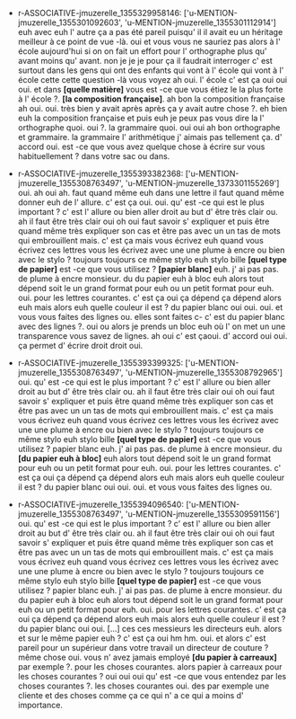  * r-ASSOCIATIVE-jmuzerelle_1355329958146: ['u-MENTION-jmuzerelle_1355301092603', 'u-MENTION-jmuzerelle_1355301112914']
	euh avec euh l' autre ça a pas été pareil puisqu' il il avait eu un héritage meilleur à ce point de vue -là.
	 oui et vous vous ne sauriez pas alors à l' école aujourd'hui si on on fait un effort pour l' orthographe plus qu' avant moins qu' avant.
	 non je je je pour ça il faudrait interroger c' est surtout dans les gens qui ont des enfants qui vont à l' école qui vont à l' école cette cette question -là vous voyez ah oui.
	 l' école c' est ça oui oui oui.
	 et dans **[quelle matière]** vous est -ce que vous étiez le la plus forte à l' école ?.
	 **[la composition française]**.
	 ah bon la composition française ah oui.
	 oui.
	 très bien y avait après après ça y avait autre chose ?.
	 eh bien euh la composition française et puis euh je peux pas vous dire la l' orthographe quoi.
	 oui ?.
	 la grammaire quoi.
	 oui oui ah bon orthographe et grammaire.
	 la grammaire l' arithmétique j' aimais pas tellement ça.
	 d' accord oui.
	 est -ce que vous avez quelque chose à écrire sur vous habituellement ? dans votre sac ou dans.
	
 * r-ASSOCIATIVE-jmuzerelle_1355393382368: ['u-MENTION-jmuzerelle_1355308763497', 'u-MENTION-jmuzerelle_1373301155269']
	oui.
	 ah oui ah.
	 faut quand même euh dans une lettre il faut quand même donner euh de l' allure.
	 c' est ça oui.
	 oui.
	 qu' est -ce qui est le plus important ? c' est l' allure ou bien aller droit au but d' être très clair ou.
	 ah il faut être très clair oui oh oui faut savoir s' expliquer et puis être quand même très expliquer son cas et être pas avec un un tas de mots qui embrouillent mais.
	 c' est ça mais vous écrivez euh quand vous écrivez ces lettres vous les écrivez avec une une plume à encre ou bien avec le stylo ? toujours toujours ce même stylo euh stylo bille **[quel type de papier]** est -ce que vous utilisez ? **[papier blanc]** euh.
	 j' ai pas pas.
	 de plume à encre monsieur.
	 du du papier euh à bloc euh alors tout dépend soit le un grand format pour euh ou un petit format pour euh.
	 oui.
	 pour les lettres courantes.
	 c' est ça oui ça dépend ça dépend alors euh mais alors euh quelle couleur il est ? du papier blanc oui oui.
	 oui.
	 et vous vous faites des lignes ou.
	 elles sont faites c- c' est du papier blanc avec des lignes ?.
	 oui ou alors je prends un bloc euh où l' on met un une transparence vous savez de lignes.
	 ah oui c' est çaoui.
	 d' accord oui oui.
	 ça permet d' écrire droit droit oui.
	
 * r-ASSOCIATIVE-jmuzerelle_1355393399325: ['u-MENTION-jmuzerelle_1355308763497', 'u-MENTION-jmuzerelle_1355308792965']
	oui.
	 qu' est -ce qui est le plus important ? c' est l' allure ou bien aller droit au but d' être très clair ou.
	 ah il faut être très clair oui oh oui faut savoir s' expliquer et puis être quand même très expliquer son cas et être pas avec un un tas de mots qui embrouillent mais.
	 c' est ça mais vous écrivez euh quand vous écrivez ces lettres vous les écrivez avec une une plume à encre ou bien avec le stylo ? toujours toujours ce même stylo euh stylo bille **[quel type de papier]** est -ce que vous utilisez ? papier blanc euh.
	 j' ai pas pas.
	 de plume à encre monsieur.
	 du **[du papier euh à bloc]** euh alors tout dépend soit le un grand format pour euh ou un petit format pour euh.
	 oui.
	 pour les lettres courantes.
	 c' est ça oui ça dépend ça dépend alors euh mais alors euh quelle couleur il est ? du papier blanc oui oui.
	 oui.
	 et vous vous faites des lignes ou.
	
 * r-ASSOCIATIVE-jmuzerelle_1355394096540: ['u-MENTION-jmuzerelle_1355308763497', 'u-MENTION-jmuzerelle_1355309591156']
	oui.
	 qu' est -ce qui est le plus important ? c' est l' allure ou bien aller droit au but d' être très clair ou.
	 ah il faut être très clair oui oh oui faut savoir s' expliquer et puis être quand même très expliquer son cas et être pas avec un un tas de mots qui embrouillent mais.
	 c' est ça mais vous écrivez euh quand vous écrivez ces lettres vous les écrivez avec une une plume à encre ou bien avec le stylo ? toujours toujours ce même stylo euh stylo bille **[quel type de papier]** est -ce que vous utilisez ? papier blanc euh.
	 j' ai pas pas.
	 de plume à encre monsieur.
	 du du papier euh à bloc euh alors tout dépend soit le un grand format pour euh ou un petit format pour euh.
	 oui.
	 pour les lettres courantes.
	 c' est ça oui ça dépend ça dépend alors euh mais alors euh quelle couleur il est ? du papier blanc oui oui.
	 [...] ces ces messieurs les directeurs euh.
	 alors et sur le même papier euh ? c' est ça oui hm hm.
	 oui.
	 et alors c' est pareil pour un supérieur dans votre travail un directeur de couture ? même chose oui.
	 vous n' avez jamais employé **[du papier à carreaux]** par exemple ?.
	 pour les choses courantes.
	 alors papier à carreaux pour les choses courantes ? oui oui oui qu' est -ce que vous entendez par les choses courantes ?.
	 les choses courantes oui.
	 des par exemple une cliente et des choses comme ça ce qui n' a ce qui a moins d' importance.
	
